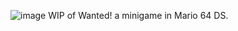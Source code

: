 ![image](https://github.com/Owslebury/sm64-wanted/assets/121823795/f47c5da7-6098-45b9-860f-5a31723e69b6)
WIP of Wanted! a minigame in Mario 64 DS. 
